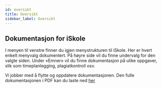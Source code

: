 ```yaml
---
id: oversikt
title: Oversikt 
sidebar_label: Oversikt
---
```


## Dokumentasjon for iSkole
I menyen til venstre finner du igjen menystrukturen til iSkole. Her er hvert enkelt menyvalg dokumentert. På høyre side vil du finne undervalg for den valgte siden.
Under «Emner» vil du finne dokumentasjon på ulike oppgaver, slik som timeplanlegging, plagiatkontroll osv.

Vi jobber med å flytte og oppdatere dokumentasjonen. Den fulle dokumentasjonen i PDF kan du laste ned [her](/iskole/files/iskole_ansatt.pdf)